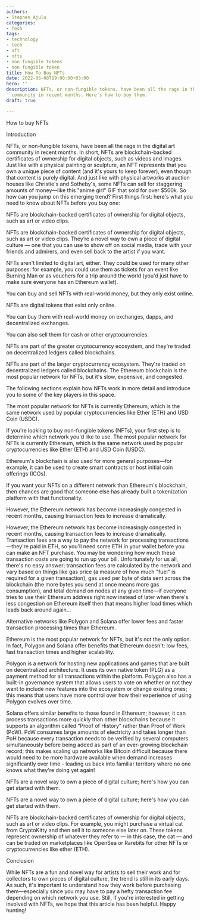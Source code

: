 ```yaml
---
authors:
- Stephen Ajulu
categories:
- Tech
tags:
- technology
- tech
- nft
- nfts
- non fungible tokens
- non fungible token
title: How To Buy NFTs
date: 2022-06-08T19:00:00+03:00
hero: ''
description: NFTs, or non-fungible tokens, have been all the rage in the digital art
  community in recent months. Here's how to buy them.
draft: true

---
```

How to buy NFTs

Introduction

NFTs, or non-fungible tokens, have been all the rage in the digital art community in recent months. In short, NFTs are blockchain-backed certificates of ownership for digital objects, such as videos and images. Just like with a physical painting or sculpture, an NFT represents that you own a unique piece of content (and it's yours to keep forever), even though that content is purely digital. And just like with physical artworks at auction houses like Christie's and Sotheby's, some NFTs can sell for staggering amounts of money—like this "anime girl" GIF that sold for over $500k. So how can you jump on this emerging trend? First things first: here's what you need to know about NFTs before you buy one:

NFTs are blockchain-backed certificates of ownership for digital objects, such as art or video clips.

NFTs are blockchain-backed certificates of ownership for digital objects, such as art or video clips. They’re a novel way to own a piece of digital culture — one that you can use to show off on social media, trade with your friends and admirers, and even sell back to the artist if you want.

NFTs aren't limited to digital art, either. They could be used for many other purposes: for example, you could use them as tickets for an event like Burning Man or as vouchers for a trip around the world (you'd just have to make sure everyone has an Ethereum wallet).

You can buy and sell NFTs with real-world money, but they only exist online.

NFTs are digital tokens that exist only online.

You can buy them with real-world money on exchanges, dapps, and decentralized exchanges.

You can also sell them for cash or other cryptocurrencies.

NFTs are part of the greater cryptocurrency ecosystem, and they're traded on decentralized ledgers called blockchains.

NFTs are part of the larger cryptocurrency ecosystem. They're traded on decentralized ledgers called blockchains. The Ethereum blockchain is the most popular network for NFTs, but it's slow, expensive, and congested.

The following sections explain how NFTs work in more detail and introduce you to some of the key players in this space.

The most popular network for NFTs is currently Ethereum, which is the same network used by popular cryptocurrencies like Ether (ETH) and USD Coin (USDC).

If you're looking to buy non-fungible tokens (NFTs), your first step is to determine which network you'd like to use. The most popular network for NFTs is currently Ethereum, which is the same network used by popular cryptocurrencies like Ether (ETH) and USD Coin (USDC).

Ethereum's blockchain is also used for more general purposes—for example, it can be used to create smart contracts or host initial coin offerings (ICOs).

If you want your NFTs on a different network than Ethereum's blockchain, then chances are good that someone else has already built a tokenization platform with that functionality.

However, the Ethereum network has become increasingly congested in recent months, causing transaction fees to increase dramatically.

However, the Ethereum network has become increasingly congested in recent months, causing transaction fees to increase dramatically. Transaction fees are a way to pay the network for processing transactions—they're paid in ETH, so you'll need some ETH in your wallet before you can make an NFT purchase. You may be wondering how much these transaction costs are going to run up your bill. Unfortunately for us all, there's no easy answer; transaction fees are calculated by the network and vary based on things like gas price (a measure of how much "fuel" is required for a given transaction), gas used per byte of data sent across the blockchain (the more bytes you send at once means more gas consumption), and total demand on nodes at any given time—if everyone tries to use their Ethereum address right now instead of later when there's less congestion on Ethereum itself then that means higher load times which leads back around again...

Alternative networks like Polygon and Solana offer lower fees and faster transaction processing times than Ethereum.

Ethereum is the most popular network for NFTs, but it's not the only option. In fact, Polygon and Solana offer benefits that Ethereum doesn't: low fees, fast transaction times and higher scalability.

Polygon is a network for hosting new applications and games that are built on decentralized architecture. It uses its own native token (PLG) as a payment method for all transactions within the platform. Polygon also has a built-in governance system that allows users to vote on whether or not they want to include new features into the ecosystem or change existing ones; this means that users have more control over how their experience of using Polygon evolves over time.

Solana offers similar benefits to those found in Ethereum; however, it can process transactions more quickly than other blockchains because it supports an algorithm called “Proof of History” rather than Proof of Work (PoW). PoW consumes large amounts of electricity and takes longer than PoH because every transaction needs to be verified by several computers simultaneously before being added as part of an ever-growing blockchain record; this makes scaling up networks like Bitcoin difficult because there would need to be more hardware available when demand increases significantly over time - leading us back into familiar territory where no one knows what they're doing yet again!

NFTs are a novel way to own a piece of digital culture; here's how you can get started with them.

NFTs are a novel way to own a piece of digital culture; here's how you can get started with them.

NFTs are blockchain-backed certificates of ownership for digital objects, such as art or video clips. For example, you might purchase a virtual cat from CryptoKitty and then sell it to someone else later on. These tokens represent ownership of whatever they refer to — in this case, the cat — and can be traded on marketplaces like OpenSea or Rarebits for other NFTs or cryptocurrencies like ether (ETH).

Conclusion

While NFTs are a fun and novel way for artists to sell their work and for collectors to own pieces of digital culture, the trend is still in its early days. As such, it's important to understand how they work before purchasing them—especially since you may have to pay a hefty transaction fee depending on which network you use. Still, if you're interested in getting involved with NFTs, we hope that this article has been helpful. Happy hunting!